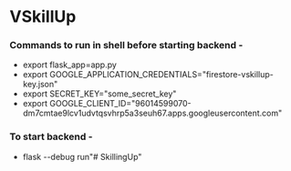 # VSkillUp

### Commands to run in shell before starting backend -

- export flask_app=app.py
- export GOOGLE_APPLICATION_CREDENTIALS="firestore-vskillup-key.json"
- export SECRET_KEY="some_secret_key"
- export GOOGLE_CLIENT_ID="96014599070-dm7cmtae9lcv1udvtqsvhrp5a3seuh67.apps.googleusercontent.com"

### To start backend -

- flask --debug run"# SkillingUp" 
